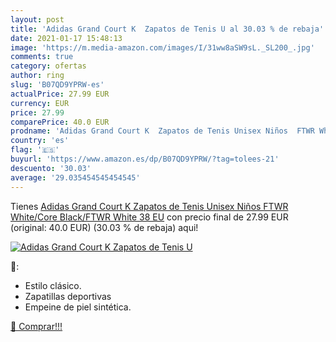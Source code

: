 ```yaml
---
layout: post
title: 'Adidas Grand Court K  Zapatos de Tenis U al 30.03 % de rebaja'
date: 2021-01-17 15:48:13
image: 'https://m.media-amazon.com/images/I/31ww8aSW9sL._SL200_.jpg'
comments: true
category: ofertas
author: ring
slug: 'B07QD9YPRW-es'
actualPrice: 27.99 EUR
currency: EUR
price: 27.99
comparePrice: 40.0 EUR
prodname: 'Adidas Grand Court K  Zapatos de Tenis Unisex Niños  FTWR White/Core Black/FTWR White  38 EU'
country: 'es'
flag: '🇪🇸'
buyurl: 'https://www.amazon.es/dp/B07QD9YPRW/?tag=tolees-21'
descuento: '30.03'
average: '29.035454545454545'
---
```


Tienes [Adidas Grand Court K  Zapatos de Tenis Unisex Niños  FTWR White/Core Black/FTWR White  38 EU](https://www.amazon.es/dp/B07QD9YPRW/?tag=tolees-21) con precio final de  27.99 EUR (original: 40.0 EUR) (30.03 %  de rebaja) aqui!

[![Adidas Grand Court K  Zapatos de Tenis U](https://m.media-amazon.com/images/I/31ww8aSW9sL._SL200_.jpg)](https://www.amazon.es/dp/B07QD9YPRW/?tag=tolees-21)

🔎:

- Estilo clásico.
- Zapatillas deportivas
- Empeine de piel sintética.

[🛒 Comprar!!!](https://www.amazon.es/dp/B07QD9YPRW/?tag=tolees-21)
